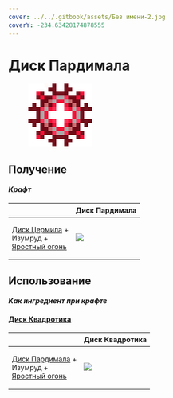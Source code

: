 ```yaml
---
cover: ../../.gitbook/assets/Без имени-2.jpg
coverY: -234.63428174878555
---
```


# Диск Пардимала

<figure><img src="../../.gitbook/assets/pardimal_disk_128.png" alt=""><figcaption></figcaption></figure>

## Получение

#### _Крафт_

| ㅤ                                                                                                             |  Диск Пардимала                               |
| ------------------------------------------------------------------------------------------------------------- | --------------------------------------------- |
| <p><a href="cermile_disk.md">Диск Цермила</a> +<br>Изумруд +<br><a href="fury_fire.md">Яростный огонь</a></p> | ![](../../.gitbook/assets/pardimal\_disk.png) |

## Использование

#### _Как ингредиент при крафте_

#### [Диск Квадротика](quadrotic_disk.md)

| ㅤ                                                                                                                |  Диск Квадротика                               |
| ---------------------------------------------------------------------------------------------------------------- | ---------------------------------------------- |
| <p><a href="pardimal_disk.md">Диск Пардимала</a> +<br>Изумруд +<br><a href="fury_fire.md">Яростный огонь</a></p> | ![](../../.gitbook/assets/quadrotic\_disk.png) |


